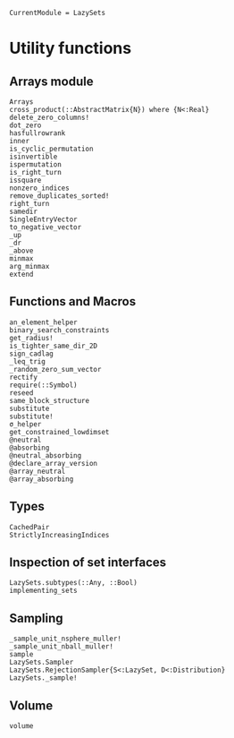 ```@meta
CurrentModule = LazySets
```

# Utility functions

## Arrays module

```@docs
Arrays
cross_product(::AbstractMatrix{N}) where {N<:Real}
delete_zero_columns!
dot_zero
hasfullrowrank
inner
is_cyclic_permutation
isinvertible
ispermutation
is_right_turn
issquare
nonzero_indices
remove_duplicates_sorted!
right_turn
samedir
SingleEntryVector
to_negative_vector
_up
_dr
_above
minmax
arg_minmax
extend
```

## Functions and Macros

```@docs
an_element_helper
binary_search_constraints
get_radius!
is_tighter_same_dir_2D
sign_cadlag
_leq_trig
_random_zero_sum_vector
rectify
require(::Symbol)
reseed
same_block_structure
substitute
substitute!
σ_helper
get_constrained_lowdimset
@neutral
@absorbing
@neutral_absorbing
@declare_array_version
@array_neutral
@array_absorbing
```

## Types

```@docs
CachedPair
StrictlyIncreasingIndices
```

## Inspection of set interfaces

```@docs
LazySets.subtypes(::Any, ::Bool)
implementing_sets
```

## Sampling

```@docs
_sample_unit_nsphere_muller!
_sample_unit_nball_muller!
sample
LazySets.Sampler
LazySets.RejectionSampler{S<:LazySet, D<:Distribution}
LazySets._sample!
```

## Volume

```@docs
volume
```
